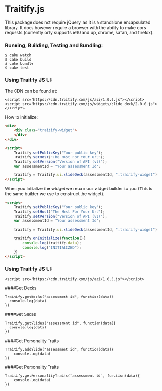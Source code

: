 Traitify.js
===============

This package does not require jQuery, as it is a standalone encapsulated library. It does however require a browser with the ability to make cors requests (currently only supports ie10 and up, chrome, safari, and firefox).

### Running, Building, Testing and Bundling:

```Shell
$ cake watch
$ cake build
$ cake bundle
$ cake test
```

### Using Traitify JS UI:
The CDN can be found at:

```xhtml
<script src="https://cdn.traitify.com/js/api/1.0.0.js"></script>
<script src="https://cdn.traitify.com/js/widgets/slide_deck/2.0.0.js"></script>
```

How to initialize:
```HTML
<div>
    <div class="traitify-widget">
    </div>
</div>

<script>
    Traitify.setPublicKey("Your public key");
    Traitify.setHost("The Host For Your Url");
    Traitify.setVersion("Version of API (v1)");
    var assessmentId = "Your assessment Id";

    traitify = Traitify.ui.slideDeck(assessmentId, ".traitify-widget")
</script>
```

When you initialize the widget we return our widget builder to you (This is the same builder we use to construct the widget).
```HTML
<script>
    Traitify.setPublicKey("Your public key");
    Traitify.setHost("The Host For Your Url");
    Traitify.setVersion("Version of API (v1)");
    var assessmentId = "Your assessment Id";

    traitify = Traitify.ui.slideDeck(assessmentId, ".traitify-widget")
        
    traitify.onInitialize(function(){
        console.log(traitify.data);
        console.log("INITIALIZED");
    })
</script>
```

### Using Traitify JS UI:
```xhtml
<script src="https://cdn.traitify.com/js/api/1.0.0.js"></script>
```

####Get Decks
```
Traitify.getDecks("assessment id", function(data){
  console.log(data)
})
```

####Get Slides
```
Traitify.getSlides("assessment id", function(data){
  console.log(data)
})
```

####Get Personality Traits
```
Traitify.addSlide("assessment id", function(data){
    console.log(data)
})
```

####Get Personality Traits
```
Traitify.getPersonalityTraits("assessment id", function(data){
    console.log(data)
})
```
